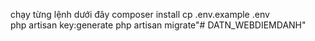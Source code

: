 chạy từng lệnh dưới đây
composer install
cp .env.example .env    
php artisan key:generate
php artisan migrate"# DATN_WEBDIEMDANH" 
